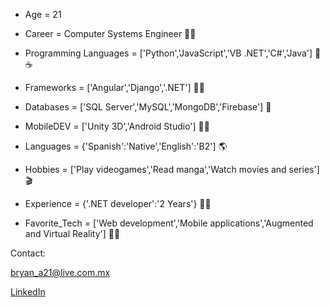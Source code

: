 
- Age = 21

- Career = Computer Systems Engineer 👨‍💻

- Programming Languages = ['Python','JavaScript','VB .NET','C#','Java'] 🐍 ☕

- Frameworks = ['Angular','Django','.NET'] 👨‍💻

- Databases = ['SQL Server','MySQL','MongoDB','Firebase'] 🐬

- MobileDEV = ['Unity 3D','Android Studio'] 👨‍💻

- Languages = {'Spanish':'Native','English':'B2'] 🌎

- Hobbies = ['Play videogames','Read manga','Watch movies and series'] 🎬

- Experience = {'.NET developer':'2 Years'} 👨‍💻

- Favorite_Tech = ['Web development','Mobile applications','Augmented and Virtual Reality'] 👨‍💻

Contact:

bryan_a21@live.com.mx

[LinkedIn](https://www.linkedin.com/in/bryan-balderas-07196a172/)
